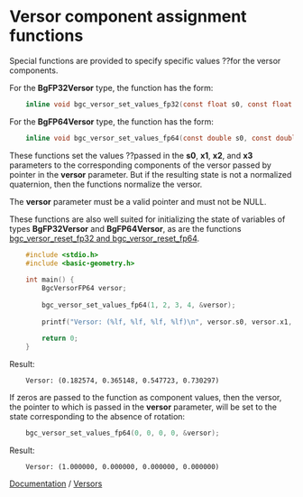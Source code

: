 # Versor component assignment functions

Special functions are provided to specify specific values ??for the versor components.

For the **BgFP32Versor** type, the function has the form:

```c
    inline void bgc_versor_set_values_fp32(const float s0, const float x1, const float x2, const float x3, BgcVersorFP32* versor);
```

For the **BgFP64Versor** type, the function has the form:

```c
    inline void bgc_versor_set_values_fp64(const double s0, const double x1, const double x2, const double x3, BgcVersorFP64* versor);
```

These functions set the values ??passed in the **s0**, **x1**, **x2**, and **x3** parameters to the corresponding components of the versor passed by pointer in the **versor** parameter. But if the resulting state is not a normalized quaternion, then the functions normalize the versor.

The **versor** parameter must be a valid pointer and must not be NULL.

These functions are also well suited for initializing the state of variables of types **BgFP32Versor** and **BgFP64Versor**, as are the functions [bgc_versor_reset_fp32 and bgc_versor_reset_fp64](./versor-reset-eng.md).

```c
    #include <stdio.h>
    #include <basic-geometry.h>
    
    int main() {
        BgcVersorFP64 versor;
        
        bgc_versor_set_values_fp64(1, 2, 3, 4, &versor);
        
        printf("Versor: (%lf, %lf, %lf, %lf)\n", versor.s0, versor.x1, versor.x2, versor.x3);
        
        return 0;
    }
```

Result:

```
    Versor: (0.182574, 0.365148, 0.547723, 0.730297)
```

If zeros are passed to the function as component values, then the versor, the pointer to which is passed in the **versor** parameter, will be set to the state corresponding to the absence of rotation:

```c
    bgc_versor_set_values_fp64(0, 0, 0, 0, &versor);
```

Result:

```
    Versor: (1.000000, 0.000000, 0.000000, 0.000000)
```

[Documentation](../intro-eng.md) / [Versors](../versor-eng.md)
